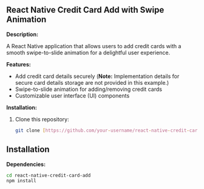 ## React Native Credit Card Add with Swipe Animation

**Description:**

A React Native application that allows users to add credit cards with a smooth swipe-to-slide animation for a delightful user experience.

**Features:**

- Add credit card details securely (**Note:** Implementation details for secure card details storage are not provided in this example.)
- Swipe-to-slide animation for adding/removing credit cards
- Customizable user interface (UI) components

**Installation:**

1. Clone this repository:

   ```bash
   git clone [https://github.com/your-username/react-native-credit-card-add.git](https://github.com/your-username/react-native-credit-card-add.git)
## Installation

**Dependencies:**

```bash
cd react-native-credit-card-add
npm install
